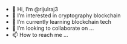 - 👋 Hi, I’m @rijulraj3
- 👀 I’m interested in cryptography blockchain 
- 🌱 I’m currently learning blockchain tech
- 💞️ I’m looking to collaborate on ...
- 📫 How to reach me ...

<!---
rijulraj3/rijulraj3 is a ✨ special ✨ repository because its `README.md` (this file) appears on your GitHub profile.
You can click the Preview link to take a look at your changes.
--->
